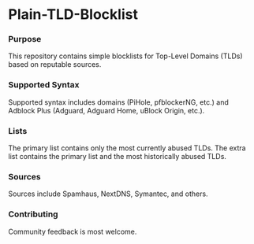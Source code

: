# Plain-TLD-Blocklist

### Purpose
This repository contains simple blocklists for Top-Level Domains (TLDs) based on reputable sources.

### Supported Syntax
Supported syntax includes domains (PiHole, pfblockerNG, etc.) and Adblock Plus (Adguard, Adguard Home, uBlock Origin, etc.). 

### Lists
The primary list contains only the most currently abused TLDs.  The extra list contains the primary list and the most historically abused TLDs. 

### Sources
Sources include Spamhaus, NextDNS, Symantec, and others.

### Contributing
Community feedback is most welcome.
